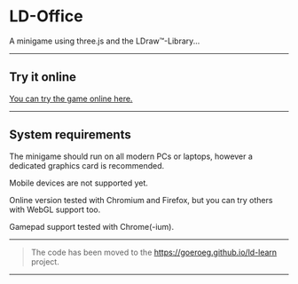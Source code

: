 # LD-Office

A minigame using three.js and the LDraw™-Library...

---

## Try it online

[You can try the game online here.](https://goeroeg.github.io/ld-learn/apps/office/hoffice.html)

---

## System requirements

The minigame should run on all modern PCs or laptops, however a dedicated graphics card is recommended.

Mobile devices are not supported yet.

Online version tested with Chromium and Firefox, but you can try others with WebGL support too.

Gamepad support tested with Chrome(-ium).

---

> The code has been moved to the https://goeroeg.github.io/ld-learn project.

---
